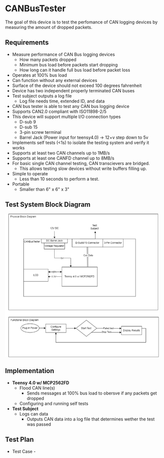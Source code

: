# CANBusTester
The goal of this device is to test the perfomance of CAN logging devices by measuring the amount of dropped packets.

## Requirements
- Measure performance of CAN Bus logging devices 
  - How many packets dropped
  - Minimum bus load before packets start dropping
  - How long can it handle full bus load before packet loss
- Operates at 100% bus load
- Can function without any external devices
- Surface of the device should not exceed 100 degrees fahrenheit
- Device has two independent properly terminated CAN buses
- Test subject outputs a log file
  - Log file needs time, extended ID, and data
- CAN bus tester is able to test any CAN bus logging device
- Supports CAN2.0 compliant with ISO11898-2/5 
- This device will support multiple I/O connection types 
  - D-sub 9
  - D-sub 15
  - 3-pin screw terminal 
  - Barrel Jack (Power input for teensy4.0) -> 12+v step down to 5v
- Implements self tests (<1s) to isolate the testing system and verify it works
- Supports at least two CAN channels up to 1MB/s
- Supports at least one CANFD channel up to 8MB/s
- For basic single CAN channel testing, CAN transcievers are bridged.
  - This allows testing slow devices without write buffers filling up.
- Simple to operate
  - Less than 10 seconds to perform a test.
- Portable
  - Smaller than 6" x 6" x 3"
## Test System Block Diagram
![alt text](figures/CANBusTester.drawio.png)

## Implementation
* **Teensy 4.0 w/ MCP2562FD**
  - Flood CAN line(s)
    * Sends messages at 100% bus load to obersve if any packets get dropped
  - Configuring and running self tests
* **Test Subject**
  - Logs can data
    * Outputs CAN data into a log file that determines wether the test was passed

## Test Plan
* Test Case - 

